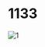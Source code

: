 # 1133
![1](https://user-images.githubusercontent.com/86733201/124157033-f0463200-dab5-11eb-9465-317e9fe709cd.png)
